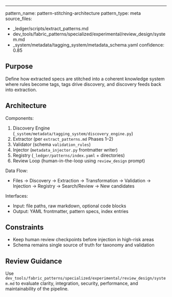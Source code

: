 ---
pattern_name: pattern-stitching-architecture
pattern_type: meta
source_files:
  - _ledger/scripts/extract_patterns.md
  - dev_tools/fabric_patterns/specialized/experimental/review_design/system.md
  - _system/metadata/tagging_system/metadata_schema.yaml
confidence: 0.85

## Purpose
Define how extracted specs are stitched into a coherent knowledge system where rules become tags, tags drive discovery, and discovery feeds back into extraction.

## Architecture
Components:
1. Discovery Engine (`_system/metadata/tagging_system/discovery_engine.py`)
2. Extractor (per `extract_patterns.md` Phases 1–2)
3. Validator (schema `validation_rules`)
4. Injector (`metadata_injector.py` frontmatter writer)
5. Registry (`_ledger/patterns/index.yaml` + directories)
6. Review Loop (human-in-the-loop using `review_design` prompt)

Data Flow:
- Files → Discovery → Extraction → Transformation → Validation → Injection → Registry → Search/Review → New candidates

Interfaces:
- Input: file paths, raw markdown, optional code blocks
- Output: YAML frontmatter, pattern specs, index entries

## Constraints
- Keep human review checkpoints before injection in high-risk areas
- Schema remains single source of truth for taxonomy and validation

## Review Guidance
Use `dev_tools/fabric_patterns/specialized/experimental/review_design/system.md` to evaluate clarity, integration, security, performance, and maintainability of the pipeline.


